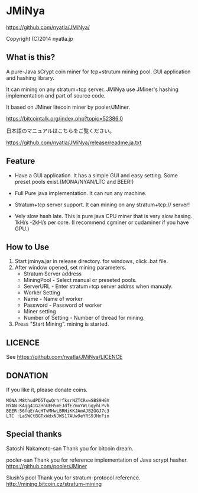 JMiNya
=========
https://github.com/nyatla/JMiNya/

Copyright (C)2014 nyatla.jp




 What is this?
----------------------------------------------------------------------
A pure-Java sCrypt coin miner for tcp+strutum mining pool.
GUI application and hashing library.

It can  mining on any stratum+tcp server.
JMiNya use JMiner's hashing implementation and part of source code.


It based on JMiner litecoin miner by pooler/JMiner.

https://bitcointalk.org/index.php?topic=52386.0


日本語のマニュアルはこちらをご覧ください。

https://github.com/nyatla/JMiNya/release/readme.ja.txt



Feature
----------------------------------------------------------------------

 - Have a GUI application.
It has a simple GUI and easy setting.
Some preset pools exist.(MONA/NYAN/LTC and BEER!)

 - Full Pure java implementation.
It can run any machine.

 - Stratum+tcp server support.
It can mining on any stratum+tcp:// server!
  
 - Vely slow hash late.
This is pure java CPU miner that is very slow hasing.
1kH/s -2kH/s per core.
(I recommend cgminer or cudaminer if you have GPU.)

How to Use
----------------------------------------------------------------------

1. Start jminya.jar in release directory. for windows, click .bat file.
2. After window opened, set mining parameters.
    - Stratum Server address
     - MiningPool - Select manual or preseted pools.
     - ServerURL  - Enter stratum+tcp server addrss when manualy.
    - Worker Setting
     - Name     - Name of worker
     - Password - Password of worker
    - Miner setting
     - Number of Setting - Number of thread for mining.
3. Press "Start Mining". mining is started.


LICENCE
----------------------------------------------------------------------
  See https://github.com/nyatla/JMiNya/LICENCE


DONATION
----------------------------------------------------------------------
If you like it, please donate coins.

    MONA:M8thudPD5TqwQrhrfksrNZTCRxwSBS9HGV
    NYAN:KAqg41G2HnUEH5mEJdfEZmoYWLGqyhLPvh
    BEER:56fqErAcHTvMHwLBRHiKKJAmAJB2GGJ7c3
    LTC :LaSWCtBGTxWdxNJWS17AUw9eYRS9JHnFin


Special thanks
----------------------------------------------------------------------

  Satoshi Nakamoto-san
    Thank you for bitcoin dream.

  pooler-san
    Thank you for reference implementation of Java scrypt hasher.
    https://github.com/pooler/JMiner

  Slush's pool
    Thank you for stratum-protocol reference.
    http://mining.bitcoin.cz/stratum-mining
